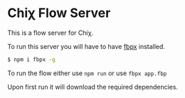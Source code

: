 Chiχ Flow Server
=========

This is a flow server for Chiχ.

To run this server you will have to have [fbpx](https://github.com/psichi/fbpx) installed.

```bash
$ npm i fbpx -g
```

To run the flow either use `npm run` or use `fbpx app.fbp`

Upon first run it will download the required dependencies.
